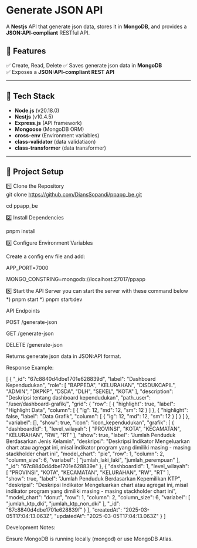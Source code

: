 
# Generate JSON API 

A **Nestjs** API that generate json data, stores it in **MongoDB**, and provides a **JSON:API-compliant** RESTful API.

## 🚀 Features
✅ Create, Read, Delete 
✅ Saves generate json data in **MongoDB**  
✅ Exposes a **JSON:API-compliant REST API**  

---

## 📌 Tech Stack
- **Node.js** (v20.18.0)
- **Nestjs** (v10.4.5)
- **Express.js** (API framework)
- **Mongoose** (MongoDB ORM)
- **cross-env** (Environment variables)
- **class-validator** (data validatiaon)
- **class-transformer** (data transformer)


---

## 📂 Project Setup

1️⃣ Clone the Repository  
git clone https://github.com/DiansSopandi/ppapp_be.git

cd ppapp_be

2️⃣ Install Dependencies

pnpm install

3️⃣ Configure Environment Variables

Create a config env file and add:

APP_PORT=7000

MONGO_CONSTRING=mongodb://localhost:27017/ppapp

5️⃣ Start the API Server
you can start the server with these command below 
*)  pnpm start
*)  pnpm start:dev

API Endpoints

POST /generate-json

GET /generate-json

DELETE /generate-json

Returns generate json data in JSON:API format.

Response Example:

[
  {
    "_id": "67c8840d4dbe1701e628839d",
    "label": "Dashboard Kependudukan",
    "role": [
      "BAPPEDA",
      "KELURAHAN",
      "DISDUKCAPIL",
      "ADMIN",
      "DKPKP",
      "DSDA",
      "DLH",
      "SEKEL",
      "KOTA"
    ],
    "description": "Deskripsi tentang dashboard kependudukan",
    "path_user": "/user/dashboard-grafik/",
    "grid": {
      "row": [
        {
          "highlight": true,
          "label": "Highlight Data",
          "column": [
            {
              "lg": 12,
              "md": 12,
              "sm": 12
            }
          ]
        },
        {
          "highlight": false,
          "label": "Data Grafik",
          "column": [
            {
              "lg": 12,
              "md": 12,
              "sm": 12
            }
          ]
        }
      ]
    },
    "variabel": [],
    "show": true,
    "icon": "icon_kependudukan",
    "grafik": [
      {
        "dashboardId": 1,
        "level_wilayah": [
          "PROVINSI",
          "KOTA",
          "KECAMATAN",
          "KELURAHAN",
          "RW",
          "RT"
        ],
        "show": true,
        "label": "Jumlah Penduduk Berdasarkan Jenis Kelamin",
        "deskripsi": "Deskripsi Indikator Mengeluarkan chart atau agregat ini, misal indikator program yang dimiliki masing - masing stackholder chart ini",
        "model_chart": "pie",
        "row": 1,
        "column": 2,
        "column_size": 6,
        "variabel": [
          "jumlah_laki_laki",
          "jumlah_perempuan"
        ],
        "_id": "67c8840d4dbe1701e628839e"
      },
      {
        "dashboardId": 1,
        "level_wilayah": [
          "PROVINSI",
          "KOTA",
          "KECAMATAN",
          "KELURAHAN",
          "RW",
          "RT"
        ],
        "show": true,
        "label": "Jumlah Penduduk Berdasarkan Kepemilikan KTP",
        "deskripsi": "Deskripsi Indikator Mengeluarkan chart atau agregat ini, misal indikator program yang dimiliki masing - masing stackholder chart ini",
        "model_chart": "donut",
        "row": 1,
        "column": 2,
        "column_size": 6,
        "variabel": [
          "jumlah_ktp_dki",
          "jumlah_ktp_non_dki"
        ],
        "_id": "67c8840d4dbe1701e628839f"
      }
    ],
    "createdAt": "2025-03-05T17:04:13.063Z",
    "updatedAt": "2025-03-05T17:04:13.063Z"
  }
]


Development Notes:

Ensure MongoDB is running locally (mongod) or use MongoDB Atlas.